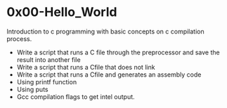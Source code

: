 # 0x00-Hello_World
Introduction to c programming with basic concepts on c compilation process.

* Write a script that runs a C file through the preprocessor and save the result into another file
* Write a script that runs a Cfile that does not link
* Write a script that runs a Cfile and generates an assembly code
* Using printf function
* Using puts
* Gcc compilation flags to get intel output.
